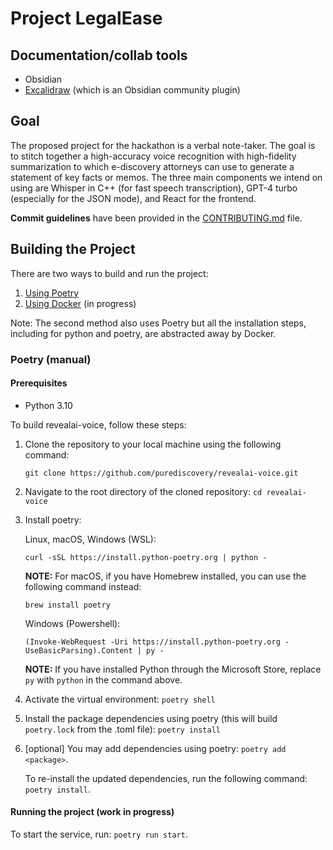 # Project LegalEase

## Documentation/collab tools

- Obsidian 
- [Excalidraw](https://forum.obsidian.md/t/excalidraw-full-featured-sketching-plugin-in-obsidian/17367) (which is an Obsidian community plugin)

## Goal
The proposed project for the hackathon is a verbal note-taker. The goal is to stitch together a high-accuracy voice recognition with high-fidelity summarization to which e-discovery attorneys can use to generate a statement of key facts or memos. The three main components we intend on using are Whisper in C++ (for fast speech transcription), GPT-4 turbo (especially for the JSON mode), and React for the frontend. 

**Commit guidelines** have been provided in the [CONTRIBUTING.md](CONTRIBUTING.md) file.

## Building the Project
There are two ways to build and run the project:
1. [Using Poetry](#poetry-manual)
2. [Using Docker](#using-docker) (in progress)

Note: The second method also uses Poetry but all the installation steps, including for python and poetry, are abstracted away by Docker.

### Poetry (manual)

#### Prerequisites
- Python 3.10

To build revealai-voice, follow these steps:

1. Clone the repository to your local machine using the following command:
    ```
    git clone https://github.com/purediscovery/revealai-voice.git
    ```

2. Navigate to the root directory of the cloned repository:
    `cd revealai-voice`

3. Install poetry:

    Linux, macOS, Windows (WSL):
    ```
    curl -sSL https://install.python-poetry.org | python -
    ```

    **NOTE:** 
    For macOS, if you have Homebrew installed, you can use the following command instead:
    ```
    brew install poetry
    ```

    Windows (Powershell):
    ```
    (Invoke-WebRequest -Uri https://install.python-poetry.org -UseBasicParsing).Content | py -
    ```
    
    **NOTE:**
    If you have installed Python through the Microsoft Store, replace `py` with `python` in the command above.


4. Activate the virtual environment:
    ```poetry shell```

5. Install the package dependencies using poetry (this will build `poetry.lock` from the .toml file):
    ```poetry install```


6. [optional] You may add dependencies using poetry:
    ```poetry add <package>```.
    
    To re-install the updated dependencies, run the following command:
    ```poetry install```.

#### Running the project (work in progress)
To start the service, run:
    ```poetry run start```.

